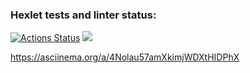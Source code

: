 ### Hexlet tests and linter status:
[![Actions Status](https://github.com/vvikv/python-project-49/workflows/hexlet-check/badge.svg)](https://github.com/vvikv/python-project-49/actions)
<a href="https://codeclimate.com/github/vvikv/python-project-49/maintainability"><img src="https://api.codeclimate.com/v1/badges/18d8c77916d54bcf736d/maintainability" /></a>

https://asciinema.org/a/4Nolau57amXkimjWDXtHIDPhX